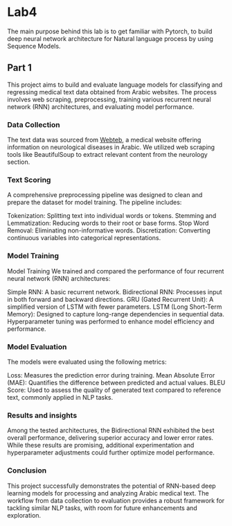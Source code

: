 # Lab4
The main purpose behind this lab is to get familiar with Pytorch, to build deep
neural network architecture for Natural language process by using Sequence Models.

## Part 1

This project aims to build and evaluate language models for classifying and regressing medical text data obtained from Arabic websites. The process involves web scraping, preprocessing, training various recurrent neural network (RNN) architectures, and evaluating model performance.

### Data Collection
The text data was sourced from [Webteb](https://www.webteb.com/neurology/diseases), a medical website offering information on neurological diseases in Arabic. We utilized web scraping tools like BeautifulSoup to extract relevant content from the neurology section.

### Text Scoring

A comprehensive preprocessing pipeline was designed to clean and prepare the dataset for model training. The pipeline includes:

Tokenization: Splitting text into individual words or tokens.
Stemming and Lemmatization: Reducing words to their root or base forms.
Stop Word Removal: Eliminating non-informative words.
Discretization: Converting continuous variables into categorical representations.

### Model Training

Model Training
We trained and compared the performance of four recurrent neural network (RNN) architectures:

Simple RNN: A basic recurrent network.
Bidirectional RNN: Processes input in both forward and backward directions.
GRU (Gated Recurrent Unit): A simplified version of LSTM with fewer parameters.
LSTM (Long Short-Term Memory): Designed to capture long-range dependencies in sequential data.
Hyperparameter tuning was performed to enhance model efficiency and performance.

### Model Evaluation

The models were evaluated using the following metrics:

Loss: Measures the prediction error during training.
Mean Absolute Error (MAE): Quantifies the difference between predicted and actual values.
BLEU Score: Used to assess the quality of generated text compared to reference text, commonly applied in NLP tasks.

### Results and insights

Among the tested architectures, the Bidirectional RNN exhibited the best overall performance, delivering superior accuracy and lower error rates. While these results are promising, additional experimentation and hyperparameter adjustments could further optimize model performance.

### Conclusion

This project successfully demonstrates the potential of RNN-based deep learning models for processing and analyzing Arabic medical text. The workflow from data collection to evaluation provides a robust framework for tackling similar NLP tasks, with room for future enhancements and exploration.
